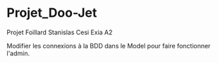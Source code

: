 # Projet_Doo-Jet
Projet Foillard Stanislas Cesi Exia A2

Modifier les connexions à la BDD dans le Model pour faire fonctionner l'admin.
